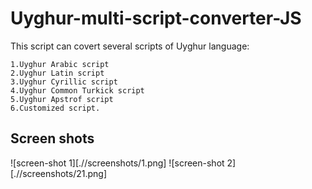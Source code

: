 # Uyghur-multi-script-converter-JS

This script can covert several scripts of Uyghur language: 

    1.Uyghur Arabic script 
    2.Uyghur Latin script
    3.Uyghur Cyrillic script
    4.Uyghur Common Turkick script
    5.Uyghur Apstrof script
    6.Customized script.


## Screen shots
![screen-shot 1][.//screenshots/1.png]
![screen-shot 2][.//screenshots/21.png]